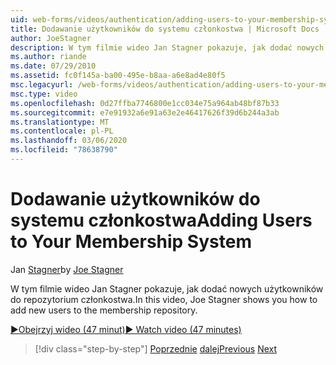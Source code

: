 ```yaml
---
uid: web-forms/videos/authentication/adding-users-to-your-membership-system
title: Dodawanie użytkowników do systemu członkostwa | Microsoft Docs
author: JoeStagner
description: W tym filmie wideo Jan Stagner pokazuje, jak dodać nowych użytkowników do repozytorium członkostwa.
ms.author: riande
ms.date: 07/29/2010
ms.assetid: fc0f145a-ba00-495e-b8aa-a6e8ad4e80f5
msc.legacyurl: /web-forms/videos/authentication/adding-users-to-your-membership-system
msc.type: video
ms.openlocfilehash: 0d27ffba7746800e1cc034e75a964ab48bf87b33
ms.sourcegitcommit: e7e91932a6e91a63e2e46417626f39d6b244a3ab
ms.translationtype: MT
ms.contentlocale: pl-PL
ms.lasthandoff: 03/06/2020
ms.locfileid: "78638790"
---
```

# <a name="adding-users-to-your-membership-system"></a><span data-ttu-id="c6648-103">Dodawanie użytkowników do systemu członkostwa</span><span class="sxs-lookup"><span data-stu-id="c6648-103">Adding Users to Your Membership System</span></span>

<span data-ttu-id="c6648-104">Jan [Stagner](https://github.com/JoeStagner)</span><span class="sxs-lookup"><span data-stu-id="c6648-104">by [Joe Stagner](https://github.com/JoeStagner)</span></span>

<span data-ttu-id="c6648-105">W tym filmie wideo Jan Stagner pokazuje, jak dodać nowych użytkowników do repozytorium członkostwa.</span><span class="sxs-lookup"><span data-stu-id="c6648-105">In this video, Joe Stagner shows you how to add new users to the membership repository.</span></span>

[<span data-ttu-id="c6648-106">&#9654;Obejrzyj wideo (47 minut)</span><span class="sxs-lookup"><span data-stu-id="c6648-106">&#9654; Watch video (47 minutes)</span></span>](https://channel9.msdn.com/Blogs/ASP-NET-Site-Videos/adding-users-to-your-membership-system)

> [!div class="step-by-step"]
> <span data-ttu-id="c6648-107">[Poprzednie](validating-users-with-the-login-control.md)
> [dalej](logging-users-into-your-membership-system.md)</span><span class="sxs-lookup"><span data-stu-id="c6648-107">[Previous](validating-users-with-the-login-control.md)
[Next](logging-users-into-your-membership-system.md)</span></span>
